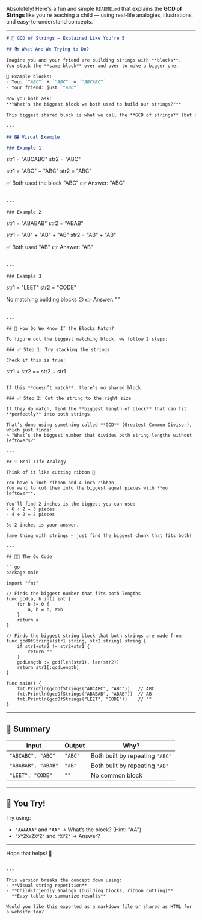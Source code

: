 Absolutely! Here's a fun and simple `README.md` that explains the **GCD of Strings** like you're teaching a child — using real-life analogies, illustrations, and easy-to-understand concepts.

---

```markdown
# 🧵 GCD of Strings — Explained Like You're 5

## 📚 What Are We Trying to Do?

Imagine you and your friend are building strings with **blocks**.  
You stack the **same block** over and over to make a bigger one.

🎲 Example blocks:
- You: `"ABC"` + `"ABC"` = `"ABCABC"`
- Your friend: just `"ABC"`

Now you both ask:  
**"What's the biggest block we both used to build our strings?"**

This biggest shared block is what we call the **GCD of strings** (but don’t worry about the word "GCD" — just think of it as the **biggest matching building block**).

---

## 🖼️ Visual Example

### Example 1

```

str1 = "ABCABC"
str2 = "ABC"

str1 = "ABC" + "ABC"
str2 = "ABC"

✅ Both used the block "ABC"
👉 Answer: "ABC"

```

---

### Example 2

```

str1 = "ABABAB"
str2 = "ABAB"

str1 = "AB" + "AB" + "AB"
str2 = "AB" + "AB"

✅ Both used "AB"
👉 Answer: "AB"

```

---

### Example 3

```

str1 = "LEET"
str2 = "CODE"

No matching building blocks 😢
👉 Answer: ""

```

---

## 🧠 How Do We Know If the Blocks Match?

To figure out the biggest matching block, we follow 2 steps:

### ✅ Step 1: Try stacking the strings

Check if this is true:

```

str1 + str2 == str2 + str1

````

If this **doesn’t match**, there’s no shared block.

### ✅ Step 2: Cut the string to the right size

If they do match, find the **biggest length of block** that can fit **perfectly** into both strings.

That’s done using something called **GCD** (Greatest Common Divisor), which just finds:
> "What’s the biggest number that divides both string lengths without leftovers?"

---

## 💡 Real-Life Analogy

Think of it like cutting ribbon 🎀

You have 6-inch ribbon and 4-inch ribbon.
You want to cut them into the biggest equal pieces with **no leftover**.

You’ll find 2 inches is the biggest you can use:
- 6 ÷ 2 = 3 pieces
- 4 ÷ 2 = 2 pieces

So 2 inches is your answer.

Same thing with strings — just find the biggest chunk that fits both!

---

## 🧑‍💻 The Go Code

```go
package main

import "fmt"

// Finds the biggest number that fits both lengths
func gcd(a, b int) int {
	for b != 0 {
		a, b = b, a%b
	}
	return a
}

// Finds the biggest string block that both strings are made from
func gcdOfStrings(str1 string, str2 string) string {
	if str1+str2 != str2+str1 {
		return ""
	}
	gcdLength := gcd(len(str1), len(str2))
	return str1[:gcdLength]
}

func main() {
	fmt.Println(gcdOfStrings("ABCABC", "ABC"))   // ABC
	fmt.Println(gcdOfStrings("ABABAB", "ABAB"))  // AB
	fmt.Println(gcdOfStrings("LEET", "CODE"))    // ""
}
````

---

## 🎉 Summary

| Input              | Output  | Why?                            |
| ------------------ | ------- | ------------------------------- |
| `"ABCABC", "ABC"`  | `"ABC"` | Both built by repeating `"ABC"` |
| `"ABABAB", "ABAB"` | `"AB"`  | Both built by repeating `"AB"`  |
| `"LEET", "CODE"`   | `""`    | No common block                 |

---

## 🧪 You Try!

Try using:

* `"AAAAAA"` and `"AA"` → What’s the block? (Hint: "AA")
* `"XYZXYZXYZ"` and `"XYZ"` → Answer?

---

Hope that helps! 🎈

```

---

This version breaks the concept down using:
- **Visual string repetition**
- **Child-friendly analogy (building blocks, ribbon cutting)**
- **Easy table to summarize results**

Would you like this exported as a markdown file or shared as HTML for a website too?
```

